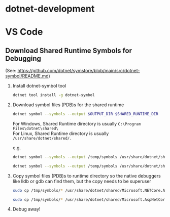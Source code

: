 # dotnet-development

# VS Code

## Download Shared Runtime Symbols for Debugging

(See: https://github.com/dotnet/symstore/blob/main/src/dotnet-symbol/README.md)

1. Install dotnet-symbol tool
    ```sh
    dotnet tool install -g dotnet-symbol
    ```
 2. Download symbol files (PDB)s for the shared runtime
    ```sh
    dotnet symbol --symbols --output $OUTPUT_DIR $SHARED_RUNTIME_DIR
    ```
    
    For Windows, Shared Runtime directory is usually `C:\Program Files\dotnet\shared\`  
    For Linux, Shared Runtime directory is usually `/usr/share/dotnet/shared/.`
  
    e.g.
    ```sh
    dotnet symbol --symbols --output /temp/symbols /usr/share/dotnet/shared/Microsoft.NETCore.App/7.0.0/*
    ```
    ```sh
    dotnet symbol --symbols --output /temp/symbols /usr/share/dotnet/shared/Microsoft.AspNetCore.App/7.0.0/*
    ```
3. Copy symbol files (PDB)s to runtime directory so the native debuggers like lldb or gdb can find them, but the copy needs to be superuser
    ```sh
    sudo cp /tmp/symbols/* /usr/share/dotnet/shared/Microsoft.NETCore.App/7.0.0
    ```
    ```sh
    sudo cp /tmp/symbols/* /usr/share/dotnet/shared/Microsoft.AspNetCore.App/7.0.0
    ```
 4. Debug away!
